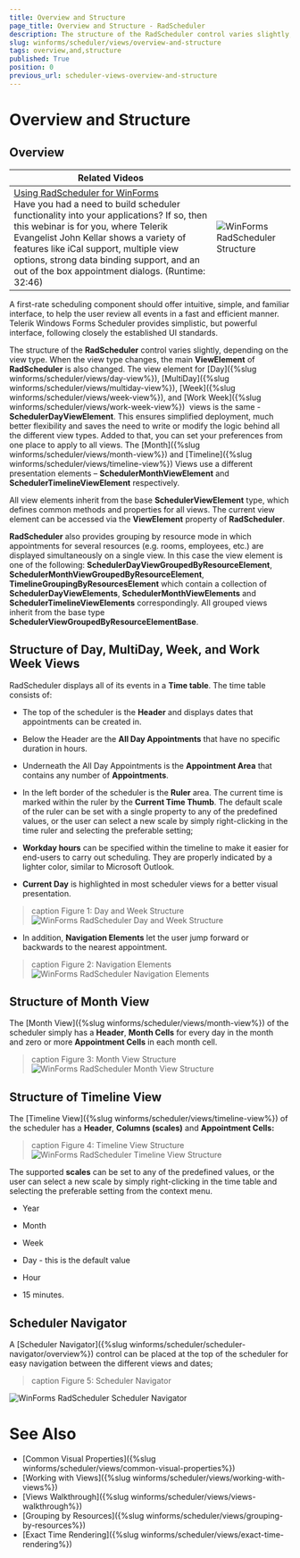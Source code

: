 ```yaml
---
title: Overview and Structure
page_title: Overview and Structure - RadScheduler
description: The structure of the RadScheduler control varies slightly, depending on the view type. 
slug: winforms/scheduler/views/overview-and-structure
tags: overview,and,structure
published: True
position: 0
previous_url: scheduler-views-overview-and-structure
---
```


# Overview and Structure

## Overview

|Related Videos|  |
|-------|------|
|[Using RadScheduler for WinForms](http://tv.telerik.com/watch/winforms/radscheduler/scheduler)<br>Have you had a need to build scheduler functionality into your applications? If so, then this webinar is for you, where Telerik Evangelist John Kellar shows a variety of features like iCal support, multiple view options, strong data binding support, and an out of the box appointment dialogs. (Runtime: 32:46)|![WinForms RadScheduler Structure](images/scheduler-introduction001.png)|

A first-rate scheduling component should offer intuitive, simple, and familiar interface, to help the user review all events in  a fast and efficient manner. Telerik Windows Forms Scheduler provides simplistic, but powerful interface, following closely the established UI standards.

The structure of the __RadScheduler__ control varies slightly, depending on the view type. When the view type changes, the main __ViewElement__ of __RadScheduler__ is also changed. The view element for [Day]({%slug winforms/scheduler/views/day-view%}), [MultiDay]({%slug winforms/scheduler/views/multiday-view%}), [Week]({%slug winforms/scheduler/views/week-view%}), and [Work Week]({%slug winforms/scheduler/views/work-week-view%})  views is the same - __SchedulerDayViewElement__. This ensures simplified deployment, much better flexibility and saves the need to write  or modify the logic behind all the different view types. Added to that, you can set your preferences from one place to apply to all views. The [Month]({%slug winforms/scheduler/views/month-view%}) and [Timeline]({%slug winforms/scheduler/views/timeline-view%}) Views use a different presentation elements – __SchedulerMonthViewElement__ and __SchedulerTimelineViewElement__ respectively.

All view elements inherit from the base __SchedulerViewElement__ type, which defines common methods and properties for all views. The current view element can be accessed via the __ViewElement__ property of __RadScheduler__.

__RadScheduler__ also provides grouping by resource mode in which appointments for several resources (e.g. rooms, employees, etc.) are displayed simultaneously on a single view. In this case the view element is one of the following: __SchedulerDayViewGroupedByResourceElement__, __SchedulerMonthViewGroupedByResourceElement__, __TimelineGroupingByResourcesElement__ which contain a collection of __SchedulerDayViewElements__, __SchedulerMonthViewElements__ and __SchedulerTimelineViewElements__ correspondingly. All grouped views inherit from the base type __SchedulerViewGroupedByResourceElementBase__.
        

## Structure of Day, MultiDay, Week, and Work Week Views

RadScheduler displays all of its events in a __Time table__. The time table consists of:

* The top of the scheduler is the __Header__ and displays dates that appointments can be created in.

* Below the Header are the __All Day Appointments__ that have no specific duration in hours.

* Underneath the All Day Appointments is the __Appointment Area__ that contains any number of __Appointments__.

* In the left border of the scheduler is the __Ruler__ area. The current time is marked within the ruler by the __Current Time Thumb__. The default scale of the ruler can be set with a single property to any of the predefined values, or the user can select a new scale by simply right-clicking in the time ruler and selecting the preferable setting;

* __Workday hours__ can be specified within the timeline to make it easier for end-users to carry out scheduling. They are properly indicated by a lighter color, similar to Microsoft Outlook.

* __Current Day__ is highlighted in most scheduler views for a better visual presentation.

>caption Figure 1: Day and Week Structure
![WinForms RadScheduler Day and Week Structure](images/scheduler-views-overview-and-structure002.png)

* In addition, __Navigation Elements__ let the user jump forward or backwards to the nearest appointment.

>caption Figure 2: Navigation Elements
![WinForms RadScheduler Navigation Elements](images/scheduler-views-overview-and-structure003.png)

## Structure of Month View

The [Month View]({%slug winforms/scheduler/views/month-view%}) of the scheduler simply has a __Header__, __Month Cells__ for every day in the month and zero or more __Appointment Cells__ in each month cell.

>caption Figure 3: Month View Structure
![WinForms RadScheduler Month View Structure](images/scheduler-views-overview-and-structure004.png)

## Structure of Timeline View

The [Timeline View]({%slug winforms/scheduler/views/timeline-view%}) of the scheduler has a __Header__, __Columns (scales)__ and __Appointment Cells:__

>caption Figure 4: Timeline View Structure           
![WinForms RadScheduler Timeline View Structure](images/scheduler-views-timeline-view001.gif)

The supported __scales__ can be set to any of the predefined values, or the user can select a new scale by simply right-clicking in the time table and selecting the preferable setting from the context menu.

* Year

* Month

* Week

* Day - this is the default value

* Hour

* 15 minutes.

## Scheduler Navigator 

A [Scheduler Navigator]({%slug winforms/scheduler/scheduler-navigator/overview%}) control can be placed at the top of the scheduler for easy navigation between the different views and dates;

>caption Figure 5: Scheduler Navigator 

![WinForms RadScheduler Scheduler Navigator](images/scheduler-views-overview-and-structure006.png)

# See Also

* [Common Visual Properties]({%slug winforms/scheduler/views/common-visual-properties%})
* [Working with Views]({%slug winforms/scheduler/views/working-with-views%})
* [Views Walkthrough]({%slug winforms/scheduler/views/views-walkthrough%})
* [Grouping by Resources]({%slug winforms/scheduler/views/grouping-by-resources%})
* [Exact Time Rendering]({%slug winforms/scheduler/views/exact-time-rendering%})
